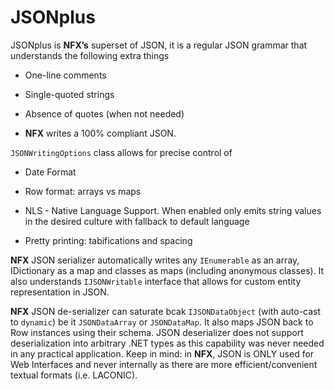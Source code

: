 # JSONplus

JSONplus is **NFX’s** superset of JSON, it is a regular JSON grammar that understands the following extra things

* One-line comments

* Single-quoted strings

* Absence of quotes (when not needed)

* **NFX** writes a 100% compliant JSON.

`JSONWritingOptions` class allows for precise control of

* Date Format

* Row format: arrays vs maps

* NLS - Native Language Support. When enabled only emits string values in the desired culture with fallback to default language

* Pretty printing: tabifications and spacing

**NFX** JSON serializer automatically writes any `IEnumerable` as an array, IDictionary as a map and classes as maps (including anonymous classes). 
It also understands `IJSONWritable` interface that allows for custom entity representation in JSON.

**NFX** JSON de-serializer can saturate bcak `IJSONDataObject` (with auto-cast to `dynamic`) be it `JSONDataArray` or `JSONDataMap`. 
It also maps JSON back to Row instances using their schema. 
JSON deserializer does not support deserialization into arbitrary .NET types as this capability was never needed in any practical application. 
Keep in mind: in **NFX**, JSON is ONLY used for Web Interfaces and never internally as there are more efficient/convenient textual formats (i.e. LACONIC).
